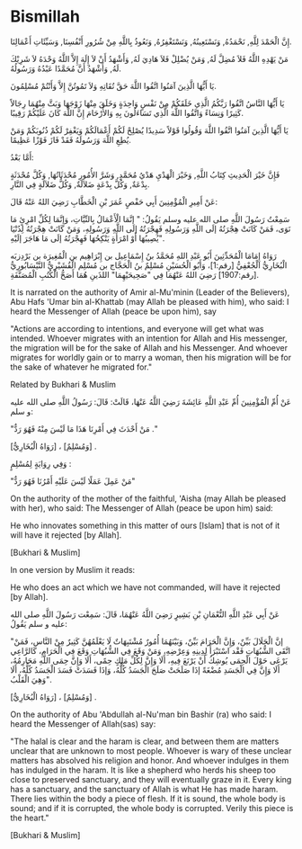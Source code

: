 # Bismillah

إِنَّ الْحَمْدَ لِلَّهِ, نَحْمَدُهُ, وَنَسْتَعِينُهُ, وَنَسْتَغْفِرُهُ, وَنَعُوذُ بِاللَّهِ مِنْ شُرُورِ أَنْفُسِنَا, وَسَيِّئَاتِ أَعْمَالِنَا.

مَنْ يَهْدِهِ اللَّهُ فَلاَ مُضِلَّ لَهُ, وَمَنْ يُضْلِلْ فَلاَ هَادِيَ لَهُ, وَأَشْهَدُ أَنْ لاَ إِلَهَ إِلاَّ اللَّهُ وَحْدَهُ لاَ شَرِيْكَ لَهُ, وَأَشْهَدُ أَنَّ مُحَمَّدًا عَبْدُهُ وَرَسُولُهُ.

يَا أَيُّهَا الَّذِينَ آمَنُوا اتَّقُوا اللَّهَ حَقَّ تُقَاتِهِ وَلاَ تَمُوتُنَّ إِلاَّ وَأَنْتُمْ مُسْلِمُونَ.

يَا أَيُّهَا النَّاسُ اتَّقُوا رَبَّكُمُ الَّذِي خَلَقَكُمْ مِنْ نَفْسٍ وَاحِدَةٍ وَخَلَقَ مِنْهَا زَوْجَهَا وَبَثَّ مِنْهُمَا رِجَالاً كَثِيرًا وَنِسَاءً وَاتَّقُوا اللَّهَ الَّذِي تَسَاءَلُونَ بِهِ وَالأََرْحَامَ إِنَّ اللَّهَ كَانَ عَلَيْكُمْ رَقِيبًا.

يَا أَيُّهَا الَّذِينَ آمَنُوا اتَّقُوا اللَّهَ وَقُولُوا قَوْلاً سَدِيدًا يُصْلِحْ لَكُمْ أَعْمَالَكُمْ وَيَغْفِرْ لَكُمْ ذُنُوبَكُمْ وَمَنْ يُطِعِ اللَّهَ وَرَسُولَهُ فَقَدْ فَازَ فَوْزًا عَظِيمًا.

أَمَّا بَعْدُ:

فَإِنَّ خَيْرَ الْحَدِيثِ كِتَابُ اللَّهِ, وَخَيْرَ الْهَدْيِ هَدْيُ مُحَمَّدٍ, وَشَرَّ الأُمُورِ مُحْدَثَاتُهَا, وَكُلَّ مُحْدَثَةٍ بِدْعَةٌ, وَكُلَّ بِدْعَةٍ ضَلاَلَةٌ, وَكُلُّ ضَلاَلَةٍ فِي النَّارِ.

عَنْ أَمِيرِ الْمُؤْمِنِينَ أَبِي حَفْصٍ عُمَرَ بْنِ الْخَطَّابِ رَضِيَ اللهُ عَنْهُ قَالَ:

سَمِعْتُ رَسُولَ اللَّهِ صلى الله عليه وسلم يَقُولُ: " إنَّمَا الْأَعْمَالُ بِالنِّيَّاتِ، وَإِنَّمَا لِكُلِّ امْرِئٍ مَا نَوَى، فَمَنْ كَانَتْ هِجْرَتُهُ إلَى اللَّهِ وَرَسُولِهِ فَهِجْرَتُهُ إلَى اللَّهِ وَرَسُولِهِ، وَمَنْ كَانَتْ هِجْرَتُهُ لِدُنْيَا يُصِيبُهَا أَوْ امْرَأَةٍ يَنْكِحُهَا فَهِجْرَتُهُ إلَى مَا هَاجَرَ إلَيْهِ".

رَوَاهُ إِمَامَا الْمُحَدِّثِينَ أَبُو عَبْدِ اللهِ مُحَمَّدُ بنُ إِسْمَاعِيل بن إِبْرَاهِيم بن الْمُغِيرَة بن بَرْدِزبَه الْبُخَارِيُّ الْجُعْفِيُّ [رقم:1]، وَأَبُو الْحُسَيْنِ مُسْلِمٌ بنُ الْحَجَّاج بن مُسْلِم الْقُشَيْرِيُّ النَّيْسَابُورِيُّ [رقم:1907] رَضِيَ اللهُ عَنْهُمَا فِي "صَحِيحَيْهِمَا" اللذَينِ هُمَا أَصَحُّ الْكُتُبِ الْمُصَنَّفَةِ.

It is narrated on the authority of Amir al-Mu'minin (Leader of the Believers), Abu Hafs 'Umar bin al-Khattab (may Allah be pleased with him), who said: I heard the Messenger of Allah (peace be upon him), say

"Actions are according to intentions, and everyone will get what was intended. Whoever migrates with an intention for Allah and His messenger, the migration will be for the sake of Allah and his Messenger. And whoever migrates for worldly gain or to marry a woman, then his migration will be for the sake of whatever he migrated for."

Related by Bukhari & Muslim

عَنْ أُمِّ الْمُؤْمِنِينَ أُمِّ عَبْدِ اللَّهِ عَائِشَةَ رَضِيَ اللَّهُ عَنْهَا، قَالَتْ: قَالَ: رَسُولُ اللَّهِ صلى الله عليه و سلم:

"مَنْ أَحْدَثَ فِي أَمْرِنَا هَذَا مَا لَيْسَ مِنْهُ فَهُوَ رَدٌّ ."

[رَوَاهُ الْبُخَارِيُّ] ، [وَمُسْلِمٌ] .

وَفِي رِوَايَةٍ لِمُسْلِمٍ :

"مَنْ عَمِلَ عَمَلًا لَيْسَ عَلَيْهِ أَمْرُنَا فَهُوَ رَدٌّ"

On the authority of the mother of the faithful, 'Aisha (may Allah be pleased with her), who said: The Messenger of Allah (peace be upon him) said:

He who innovates something in this matter of ours [Islam] that is not of it will have it rejected [by Allah].

[Bukhari & Muslim]

In one version by Muslim it reads:

He who does an act which we have not commanded, will have it rejected [by Allah].

عَنْ أَبِي عَبْدِ اللَّهِ النُّعْمَانِ بْنِ بَشِيرٍ رَضِيَ اللَّهُ عَنْهُمَا، قَالَ: سَمِعْت رَسُولَ اللَّهِ صلى الله عليه و سلم يَقُولُ:

"إنَّ الْحَلَالَ بَيِّنٌ، وَإِنَّ الْحَرَامَ بَيِّنٌ، وَبَيْنَهُمَا أُمُورٌ مُشْتَبِهَاتٌ لَا يَعْلَمُهُنَّ كَثِيرٌ مِنْ النَّاسِ، فَمَنْ اتَّقَى الشُّبُهَاتِ فَقْد اسْتَبْرَأَ لِدِينِهِ وَعِرْضِهِ، وَمَنْ وَقَعَ فِي الشُّبُهَاتِ وَقَعَ فِي الْحَرَامِ، كَالرَّاعِي يَرْعَى حَوْلَ الْحِمَى يُوشِكُ أَنْ يَرْتَعَ فِيهِ، أَلَا وَإِنَّ لِكُلِّ مَلِكٍ حِمًى، أَلَا وَإِنَّ حِمَى اللَّهِ مَحَارِمُهُ، أَلَا وَإِنَّ فِي الْجَسَدِ مُضْغَةً إذَا صَلَحَتْ صَلَحَ الْجَسَدُ كُلُّهُ، وَإذَا فَسَدَتْ فَسَدَ الْجَسَدُ كُلُّهُ، أَلَا وَهِيَ الْقَلْبُ".

[رَوَاهُ الْبُخَارِيُّ] ، [وَمُسْلِمٌ] .

On the authority of Abu 'Abdullah al-Nu'man bin Bashir (ra) who said: I heard the Messenger of Allah(sas) say:

"The halal is clear and the haram is clear, and between them are matters unclear that are unknown to most people. Whoever is wary of these unclear matters has absolved his religion and honor. And whoever indulges in them has indulged in the haram. It is like a shepherd who herds his sheep too close to preserved sanctuary, and they will eventually graze in it. Every king has a sanctuary, and the sanctuary of Allah is what He has made haram. There lies within the body a piece of flesh. If it is sound, the whole body is sound; and if it is corrupted, the whole body is corrupted. Verily this piece is the heart."

[Bukhari & Muslim]
